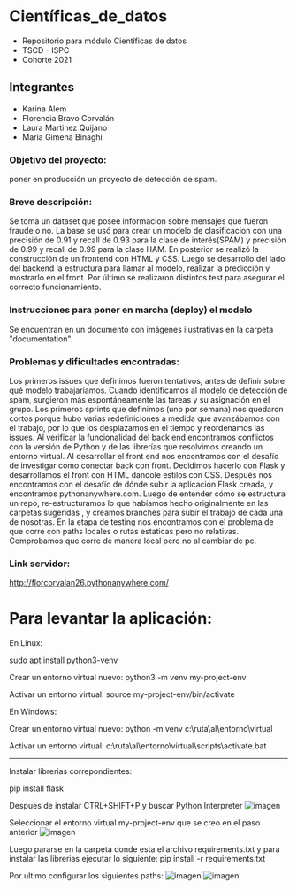# Científicas_de_datos
- Repositorio para módulo Científicas de datos 
- TSCD - ISPC
- Cohorte 2021

## Integrantes
- Karina Alem
- Florencia Bravo Corvalán
- Laura Martinez Quijano
- María Gimena Binaghi

### Objetivo del proyecto: 
poner en producción un proyecto de detección de spam. 

### Breve descripción: 
Se toma un dataset que posee informacion sobre mensajes que fueron fraude o no. La base se usó para crear un modelo de clasificacion con  una precisión de 0.91 y recall de 0.93 para la clase de interés(SPAM) y precisión de 0.99 y recall de 0.99 para la clase HAM.
En posterior se realizó la construcción de un frontend con HTML y CSS. Luego se desarrollo del lado del backend la estructura para llamar al modelo, realizar la predicción y mostrarlo en el front. Por último se realizaron distintos test para asegurar el correcto funcionamiento.

### Instrucciones para poner en marcha (deploy) el modelo
Se encuentran en un documento con imágenes ilustrativas en la carpeta "documentation".

### Problemas y dificultades encontradas:
Los primeros issues que definimos fueron tentativos, antes de definir sobre qué modelo trabajaríamos. Cuando identificamos al modelo de detección de spam, surgieron más espontáneamente las tareas y su asignación en el grupo.
Los primeros sprints que definimos (uno por semana) nos quedaron cortos porque hubo varias redefiniciones a medida que avanzábamos con el trabajo, por lo que los desplazamos en el tiempo y reordenamos las issues.
Al verificar la funcionalidad del back end encontramos conflictos con la versión de Python y de las librerías que resolvimos creando un entorno virtual.
Al desarrollar el front end nos encontramos con el desafío de investigar como conectar back con front. Decidimos hacerlo con Flask y desarrollamos el front con HTML dandole estilos con CSS.
Después nos encontramos con el desafío de dónde subir la aplicación Flask creada, y encontramos pythonanywhere.com.
Luego de entender cómo se estructura un repo, re-estructuramos lo que habíamos hecho originalmente en las carpetas sugeridas , y creamos branches para subir el trabajo de cada una de nosotras.
En la etapa de testing nos encontramos con el problema de que corre con paths locales o rutas estaticas pero no relativas. Comprobamos que corre de manera local pero no al cambiar de pc.

### Link servidor: 
http://florcorvalan26.pythonanywhere.com/

# Para levantar la aplicación:

En Linux:

sudo apt install python3-venv

Crear un entorno virtual nuevo:  python3 -m venv my-project-env

Activar un entorno virtual: source my-project-env/bin/activate

En Windows:

Crear un entorno virtual nuevo: python -m venv c:\ruta\al\entorno\virtual

Activar un entorno virtual: c:\ruta\al\entorno\virtual\scripts\activate.bat

---------------------------------------------------------------------------------------
Instalar librerias correpondientes:

pip install flask

Despues de instalar CTRL+SHIFT+P y buscar Python Interpreter 
![imagen](https://github.com/gibinaghi/cientificas_de_datos/assets/67662395/7d8aceb8-f074-436f-b3ef-501a23448e8f)

Seleccionar el entorno virtual my-project-env que se creo en el paso anterior
![imagen](https://github.com/gibinaghi/cientificas_de_datos/assets/67662395/57334731-f9e7-4253-bc6c-80ffe7569c2c)

Luego pararse en la carpeta donde esta el archivo requirements.txt y para instalar las librerias ejecutar lo siguiente:
pip install -r requirements.txt

Por ultimo configurar los siguientes paths:
![imagen](https://github.com/gibinaghi/cientificas_de_datos/assets/67662395/5b875ade-ffbf-43bf-b111-c594a674581d)
![imagen](https://github.com/gibinaghi/cientificas_de_datos/assets/67662395/61c648e3-8e99-444e-ac7a-a3a63e782d67)
